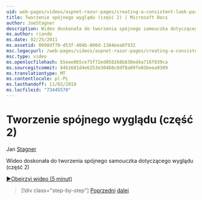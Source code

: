 ```yaml
---
uid: web-pages/videos/aspnet-razor-pages/creating-a-consistent-look-part-2
title: Tworzenie spójnego wyglądu (część 2) | Microsoft Docs
author: JoeStagner
description: Wideo doskonała do tworzenia spójnego samouczka dotyczącego wyglądu (część 2)
ms.author: riande
ms.date: 02/25/2011
ms.assetid: 0998df70-d53f-404b-800d-1384eea8f932
msc.legacyurl: /web-pages/videos/aspnet-razor-pages/creating-a-consistent-look-part-2
msc.type: video
ms.openlocfilehash: b5eee0b5ce75f72ed058268b830ed4a716f839ca
ms.sourcegitcommit: 84b1681d4e6253e30468c8df8a09fe03beea9309
ms.translationtype: MT
ms.contentlocale: pl-PL
ms.lasthandoff: 11/02/2019
ms.locfileid: "73445570"
---
```

# <a name="creating-a-consistent-look-part-2"></a>Tworzenie spójnego wyglądu (część 2)

Jan [Stagner](https://github.com/JoeStagner)

Wideo doskonała do tworzenia spójnego samouczka dotyczącego wyglądu (część 2)

[&#9654;Obejrzyj wideo (5 minut)](https://channel9.msdn.com/Blogs/ASP-NET-Site-Videos/creating-a-consistent-look-(part-2))

> [!div class="step-by-step"]
> [Poprzedni](creating-a-consistent-look-part-1.md)
> [dalej](working-with-forms-part-1.md)
